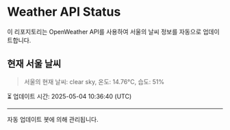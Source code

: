 
# Weather API Status

이 리포지토리는 OpenWeather API를 사용하여 서울의 날씨 정보를 자동으로 업데이트합니다.

## 현재 서울 날씨
> 서울의 현재 날씨: clear sky, 온도: 14.76°C, 습도: 51%

⏳ 업데이트 시간: 2025-05-04 10:36:40 (UTC)

---
자동 업데이트 봇에 의해 관리됩니다.
